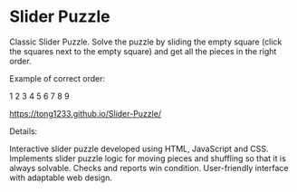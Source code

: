 # Slider Puzzle

Classic Slider Puzzle. Solve the puzzle by sliding the empty square (click the squares next to the empty square) and get all the pieces in the right order.

Example of correct order:

1 2 3
4 5 6
7 8 9

https://tong1233.github.io/Slider-Puzzle/

Details:

Interactive slider puzzle developed using HTML, JavaScript and CSS.
Implements slider puzzle logic for moving pieces and shuffling so that it is always solvable. 
Checks and reports win condition.
User-friendly interface with adaptable web design. 
